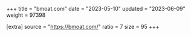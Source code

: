 +++
title = "bmoat.com"
date = "2023-05-10"
updated = "2023-06-09"
weight = 97398

[extra]
source = "https://bmoat.com/"
ratio = 7
size = 95
+++
